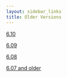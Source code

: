 ```yaml
---
layout: sidebar_links
title: Older Versions
---
```


[6.10](https://github.com/csound/csound/releases/tag/6.10.0)

[6.09](https://github.com/csound/csound/releases/tag/6.09.1)

[6.08](https://github.com/csound/csound/releases/tag/6.08.0)

[6.07 and older](http://dream.cs.bath.ac.uk/Csound-archive/OldReleases/)
